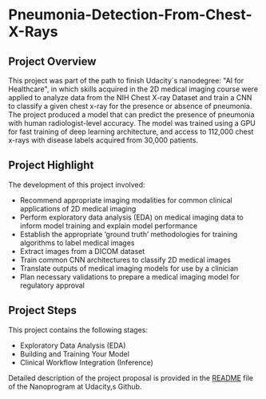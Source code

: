 # Pneumonia-Detection-From-Chest-X-Rays

## Project Overview
This project was part of the path to finish Udacity´s nanodegree: "AI for Healthcare", in which skills acquired in the 2D medical imaging course were applied to analyze data from the NIH Chest X-ray Dataset and train a CNN to classify a given chest x-ray for the presence or absence of pneumonia. The project produced a model that can predict the presence of pneumonia with human radiologist-level accuracy. 
The model was trained using a GPU for fast training of deep learning architecture, and access to 112,000 chest x-rays with disease labels acquired from 30,000 patients.

## Project Highlight
The development of this project involved:
* Recommend appropriate imaging modalities for common clinical applications of 2D medical imaging
* Perform exploratory data analysis (EDA) on medical imaging data to inform model training and explain model performance
* Establish the appropriate ‘ground truth’ methodologies for training algorithms to label medical images
* Extract images from a DICOM dataset
* Train common CNN architectures to classify 2D medical images
* Translate outputs of medical imaging models for use by a clinician
* Plan necessary validations to prepare a medical imaging model for regulatory approval

## Project Steps
This project contains the following stages:
* Exploratory Data Analysis (EDA)
* Building and Training Your Model
* Clinical Workflow Integration (Inference)

Detailed description of the project proposal is provided in the [README](https://github.com/udacity/AIHCND_C2_Starter/blob/master/README.md) file of the Nanoprogram at Udacity,s Github.
